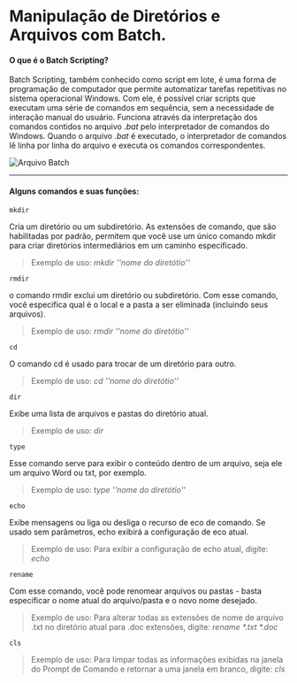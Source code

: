 #  Manipulação de Diretórios e Arquivos com Batch.


#### O que é o Batch Scripting? 

Batch Scripting, também conhecido como script em lote, é uma forma de programação de computador que permite automatizar tarefas repetitivas no sistema operacional Windows. Com ele, é possível criar scripts que executam uma série de comandos em sequência, sem a necessidade de interação manual do usuário.
Funciona através da interpretação dos comandos contidos no arquivo _.bat_ pelo interpretador de comandos do Windows. Quando o arquivo _.bat_ é executado, o interpretador de comandos lê linha por linha do arquivo e executa os comandos correspondentes.

![Arquivo Batch](https://tecnologiaeinformacao.netlify.app/assets/imgs_posts/batch/intro-to-batch-ptbr/batch-program-dir.png)

---

#### Alguns comandos e suas funções:

```
mkdir
```
Cria um diretório ou um subdiretório. As extensões de comando, que são habilitadas por padrão, permitem que você use um único comando mkdir para criar diretórios intermediários em um caminho especificado.

> Exemplo de uso: _mkdir ''nome do diretótio''_

```
rmdir
```
o comando rmdir exclui um diretório ou subdiretório. Com esse comando, você especifica qual é o local e a pasta a ser eliminada (incluindo seus arquivos).

> Exemplo de uso: _rmdir ''nome do diretótio''_

```
cd
```

O comando cd é usado para trocar de um diretório para outro.

> Exemplo de uso: _cd ''nome do diretótio''_

```
dir
```
Exibe uma lista de arquivos e pastas do diretório atual.

> Exemplo de uso: _dir_

```
type
```
Esse comando serve para exibir o conteúdo dentro de um arquivo, seja ele um arquivo Word ou txt, por exemplo.

> Exemplo de uso: _type ''nome do diretótio''_

```
echo 
```
Exibe mensagens ou liga ou desliga o recurso de eco de comando. Se usado sem parâmetros, echo exibirá a configuração de eco atual.

> Exemplo de uso: Para exibir a configuração de echo atual, digite: _echo_

```
rename
```
Com esse comando, você pode renomear arquivos ou pastas - basta especificar o nome atual do arquivo/pasta e o novo nome desejado.

> Exemplo de uso: Para alterar todas as extensões de nome de arquivo .txt no diretório atual para .doc extensões, digite: 
_rename *.txt *.doc_

```
cls
```
> Exemplo de uso: Para limpar todas as informações exibidas na janela do Prompt de Comando e retornar a uma janela em branco, digite: _cls_



